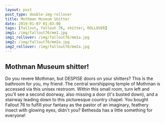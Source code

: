 ```yaml
---
layout: post
post_type: double-img-rollover
title: Mothman Museum Shitter
date: 2019-01-07 01:03:00
tags: [fallout, fallout 76, shitter, ROLLOVER]
img1: /img/fallout76/mm1.jpg
img1_rollover: /img/fallout76/mm1a.jpg
img2: /img/fallout76/mm2a.jpg
img2_rollover: /img/fallout76/mm2a.jpg
---
```

## Mothman Museum shitter!

Do you revere Mothman, but DESPISE doors on your shitters? This is the bathroom for you, my friend. The central worshipping temple of Mothman is accessed via this unisex restroom. Within this small room, turn left and you'll see a second doorway, also missing a door (it's busted down), and a stairway leading down to this picturesque country chapel. You bought Fallout 76 to fulfill your fantasy as the pastor of an imaginary, feathery insect with glowing eyes, didn't you? Bethesda has a little something for everyone!
